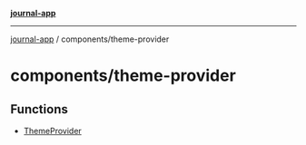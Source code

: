 [**journal-app**](../../README.md)

***

[journal-app](../../modules.md) / components/theme-provider

# components/theme-provider

## Functions

- [ThemeProvider](functions/ThemeProvider.md)
